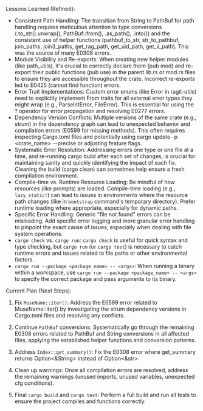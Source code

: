Lessons Learned (Refined):

   * Consistent Path Handling: The transition from String to PathBuf for path handling requires meticulous attention to type conversions (.to_str().unwrap(), PathBuf::from(),
     .as_path(), .into()) and the consistent use of helper functions (pathbuf_to_str, str_to_pathbuf, join_paths, join3_paths, get_rag_path, get_uid_path, get_ii_path). This
     was the source of many E0308 errors.
   * Module Visibility and Re-exports: When creating new helper modules (like path_utils), it's crucial to correctly declare them (pub mod) and re-export their public functions
     (pub use) in the parent lib.rs or mod.rs files to ensure they are accessible throughout the crate. Incorrect re-exports led to E0425 (cannot find function) errors.
   * Error Trait Implementations: Custom error enums (like Error in ragit-utils) need to explicitly implement From traits for all external error types they might wrap (e.g.,
     ParseIntError, FileError). This is essential for using the ? operator for error propagation and resolving E0277 errors.
   * Dependency Version Conflicts: Multiple versions of the same crate (e.g., strum) in the dependency graph can lead to unexpected behavior and compilation errors (E0599 for
     missing methods). This often requires inspecting Cargo.toml files and potentially using cargo update -p <crate_name> --precise <version> or adjusting feature flags.
   * Systematic Error Resolution: Addressing errors one type or one file at a time, and re-running cargo build after each set of changes, is crucial for maintaining sanity and
     quickly identifying the impact of each fix. Cleaning the build (cargo clean) can sometimes help ensure a fresh compilation environment.
   * Compile-time vs. Runtime Resource Loading: Be mindful of how resources (like prompts) are loaded. Compile-time loading (e.g., `lazy_static!`) can lead to issues in environments where the resource path changes (like in `bootstrap` command's temporary directory). Prefer runtime loading where appropriate, especially for dynamic paths.
   * Specific Error Handling: Generic "file not found" errors can be misleading. Add specific error logging and more granular error handling to pinpoint the exact cause of issues, especially when dealing with file system operations.
   * `cargo check` vs. `cargo run`: `cargo check` is useful for quick syntax and type checking, but `cargo run` (or `cargo test`) is necessary to catch runtime errors and issues related to file paths or other environmental factors.
   * `cargo run --package <package_name> -- <args>`: When running a binary within a workspace, use `cargo run --package <package_name> -- <args>` to specify the correct package and pass arguments to its binary.

  Current Plan (Next Steps):

   1. Fix `MuseName::iter()`: Address the E0599 error related to MuseName::iter() by investigating the strum dependency versions in Cargo.toml files and resolving any conflicts.
   2. Continue `PathBuf` conversions: Systematically go through the remaining E0308 errors related to PathBuf and String conversions in all affected files, applying the
      established helper functions and conversion patterns.
   3. Address `Index::get_summary()`: Fix the E0308 error where get_summary returns Option<&String> instead of Option<&str>.

   4. Clean up warnings: Once all compilation errors are resolved, address the remaining warnings (unused imports, unused variables, unexpected cfg conditions).

   5. Final `cargo build` and `cargo test`: Perform a full build and run all tests to ensure the project compiles and functions correctly.